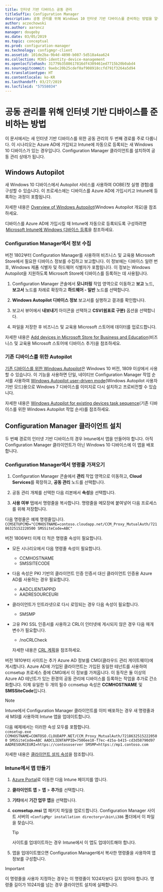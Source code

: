 ```yaml
---
title: 인터넷 기반 디바이스 공동 관리
titleSuffix: Configuration Manager
description: 공동 관리를 위해 Windows 10 인터넷 기반 디바이스를 준비하는 방법을 알아봅니다.
author: aczechowski
ms.author: aaroncz
manager: dougeby
ms.date: 03/05/2019
ms.topic: conceptual
ms.prod: configuration-manager
ms.technology: configmgr-client
ms.assetid: 101de2ba-9b4d-4890-b087-5d518a4aa624
ms.collection: M365-identity-device-management
ms.openlocfilehash: 31779b3588617816df4309461ed7715b20b0abd4
ms.sourcegitcommit: 9aebc20b25cdef0af908918ccfd791f3264a5d94
ms.translationtype: HT
ms.contentlocale: ko-KR
ms.lasthandoff: 03/27/2019
ms.locfileid: "57558034"
---
```

# <a name="how-to-prepare-internet-based-devices-for-co-management"></a>공동 관리를 위해 인터넷 기반 디바이스를 준비하는 방법

이 문서에서는 새 인터넷 기반 디바이스를 위한 공동 관리의 두 번째 경로를 주로 다룹니다. 이 시나리오는 Azure AD에 가입되고 Intune에 자동으로 등록되는 새 Windows 10 디바이스가 있는 경우입니다. Configuration Manager 클라이언트를 설치하여 공동 관리 상태가 됩니다.  



## <a name="windows-autopilot"></a>Windows Autopilot

새 Windows 10 디바이스에서 Autopilot 서비스를 사용하여 OOBE(첫 실행 경험)를 구성할 수 있습니다. 이 프로세스에는 디바이스를 Azure AD에 가입시키고 Intune에 등록하는 과정이 포함됩니다.  

자세한 내용은 [Overview of Windows Autopilot](https://docs.microsoft.com/windows/deployment/windows-autopilot/windows-autopilot)(Windows Autopilot 개요)을 참조하세요.    

디바이스를 Azure AD에 가입시킬 때 Intune에 자동으로 등록되도록 구성하려면  [Microsoft Intune에 Windows 디바이스 등록](https://docs.microsoft.com/intune/windows-enroll)을 참조하세요.  


### <a name="gather-information-from-configuration-manager"></a>Configuration Manager에서 정보 수집

버전 1802부터 Configuration Manager를 사용하여 비즈니스 및 교육용 Microsoft Store에서 필요한 디바이스 정보를 수집하고 보고합니다. 이 정보에는 디바이스 일련 번호, Windows 제품 식별자 및 하드웨어 식별자가 포함됩니다. 이 정보는 Windows Autopilot을 지원하도록 Microsoft Store에 디바이스를 등록하는 데 사용됩니다. 

1. Configuration Manager 콘솔에서 **모니터링** 작업 영역으로 이동하고 **보고** 노드, **보고서** 노드를 차례로 확장하고 **하드웨어 - 일반** 노드를 선택합니다.  

2. **Windows Autopilot 디바이스 정보** 보고서를 실행하고 결과를 확인합니다.  

3. 보고서 뷰어에서 **내보내기** 아이콘을 선택하고 **CSV(쉼표로 구분)** 옵션을 선택합니다.  

4. 파일을 저장한 후 비즈니스 및 교육용 Microsoft 스토어에 데이터를 업로드합니다.  

자세한 내용은 [Add devices in Microsoft Store for Business and Education](https://docs.microsoft.com/microsoft-store/add-profile-to-devices#add-devices-and-apply-autopilot-deployment-profile)(비즈니스 및 교육용 Microsoft 스토어에 디바이스 추가)을 참조하세요.


### <a name="autopilot-for-existing-devices"></a>기존 디바이스를 위한 Autopilot
<!--1358333-->

[기존 디바이스를 위한 Windows Autopilot](https://techcommunity.microsoft.com/t5/Windows-IT-Pro-Blog/New-Windows-Autopilot-capabilities-and-expanded-partner-support/ba-p/260430)은 Windows 10 버전, 1809 이상에서 사용할 수 있습니다. 이 기능을 사용하면 단일, 네이티브 Configuration Manager 작업 순서를 사용하여 [Windows Autopilot user-driven mode](https://docs.microsoft.com/windows/deployment/windows-autopilot/user-driven)(Windows Autopilot 사용자 기반 모드)용으로 Windows 7 디바이스를 이미지로 다시 설치하고 프로비전할 수 있습니다. 

자세한 내용은 [Windows Autopilot for existing devices task sequence](/sccm/osd/deploy-use/windows-autopilot-for-existing-devices)(기존 디바이스를 위한 Windows Autopilot 작업 순서)를 참조하세요.



## <a name="install-the-configuration-manager-client"></a>Configuration Manager 클라이언트 설치

두 번째 경로의 인터넷 기반 디바이스의 경우 Intune에서 앱을 만들어야 합니다. 아직 Configuration Manager 클라이언트가 아닌 Windows 10 디바이스에 이 앱을 배포합니다. 

### <a name="get-the-command-line-from-configuration-manager"></a>Configuration Manager에서 명령줄 가져오기

1. Configuration Manager 콘솔에서 **관리** 작업 영역으로 이동하고, **Cloud Services**를 확장하고, **공동 관리** 노드를 선택합니다.  

2. 공동 관리 개체를 선택한 다음 리본에서 **속성**을 선택합니다.  

3. **사용 여부** 탭에서 명령줄을 복사합니다. 명령줄을 메모장에 붙여넣어 다음 프로세스를 위해 저장합니다.  

다음 명령줄은 예제 명령줄입니다. `CCMSETUPCMD="CCMHOSTNAME=contoso.cloudapp.net/CCM_Proxy_MutualAuth/72186325152220500 SMSSiteCode=ABC"`

<!--1358215-->
버전 1806부터 이제 더 적은 명령줄 속성이 필요합니다.  

- 모든 시나리오에서 다음 명령줄 속성이 필요합니다.  
    - CCMHOSTNAME  
    - SMSSITECODE  

- 다음 속성은 PKI 기반의 클라이언트 인증 인증서 대신 클라이언트 인증용 Azure AD를 사용하는 경우 필요합니다.  
    - AADCLIENTAPPID  
    - AADRESOURCEURI  

- 클라이언트가 인트라넷으로 다시 로밍되는 경우 다음 속성이 필요합니다.  
    - SMSMP  

- 고유 PKI SSL 인증서를 사용하고 CRL이 인터넷에 게시되지 않은 경우 다음 매개 변수가 필요합니다.  
    - /noCRLCheck  
    
     자세한 내용은 [CRL 계획](/sccm/core/plan-design/security/plan-for-security#-plan-for-the-site-server-signing-certificate-self-signed)을 참조하세요.  

버전 1810부터 사이트는 추가 Azure AD 정보를 CMG(클라우드 관리 게이트웨이)에 게시합니다. Azure AD에 가입된 클라이언트는 가입된 동일한 테넌트를 사용하여 ccmsetup 프로세스 중에 CMG에서 이 정보를 가져옵니다. 이 동작은 둘 이상의 Azure AD 테넌트가 있는 환경의 공동 관리에 디바이스를 등록하는 작업을 추가로 간소화합니다. 이제 유일한 두 개의 필수 ccmsetup 속성은 **CCMHOSTNAME** 및 **SMSSiteCode**입니다.<!--3607731-->

> [!Note]
> Intune에서 Configuration Manager 클라이언트를 이미 배포하는 경우 새 명령줄과 새 MSI를 사용하여 Intune 앱을 업데이트합니다. <!-- SCCMDocs-pr issue 3084 -->

다음 예제에서는 이러한 속성 모두를 포함합니다.   
`ccmsetup.exe CCMHOSTNAME=CONTOSO.CLOUDAPP.NET/CCM_Proxy_MutualAuth/72186325152220500 SMSSiteCode=ABC AADCLIENTAPPID=7506ee10-f7ec-415a-b415-cd3d58790d97 AADRESOURCEURI=https://contososerver SMSMP=https://mp1.contoso.com`

자세한 내용은 [클라이언트 설치 속성](/sccm/core/clients/deploy/about-client-installation-properties)을 참조합니다.


### <a name="create-the-app-in-intune"></a>Intune에서 앱 만들기

1. [Azure Portal](https://portal.azure.com)로 이동한 다음 Intune 페이지를 엽니다.  

2. **클라이언트 앱** > **앱** > **추가**를 선택합니다.  

3. **기타**에서 **기간 업무 앱**을 선택합니다.  

4. **ccmsetup.msi** 앱 패키지 파일을 업로드합니다. Configuration Manager 사이트 서버의 `<ConfigMgr installation directory>\bin\i386` 폴더에서 이 파일을 찾습니다.  

    > [!Tip]  
    > 사이트를 업데이트하는 경우 Intune에서 이 앱도 업데이트해야 합니다.  

5. 앱을 업데이트했으면 Configuration Manager에서 복사한 명령줄을 사용하여 앱 정보를 구성합니다.  

> [!IMPORTANT]    
> 이 명령줄을 사용자 지정하는 경우는 이 명령줄이 1024자보다 길지 않아야 합니다. 명령줄 길이가 1024자를 넘는 경우 클라이언트 설치에 실패합니다.


